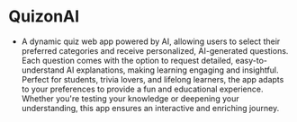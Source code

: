 # QuizonAI

- A dynamic quiz web app powered by AI, allowing users to select their preferred categories and receive personalized, AI-generated questions. Each question comes with the option to request detailed, easy-to-understand AI explanations, making learning engaging and insightful. Perfect for students, trivia lovers, and lifelong learners, the app adapts to your preferences to provide a fun and educational experience. Whether you're testing your knowledge or deepening your understanding, this app ensures an interactive and enriching journey.
